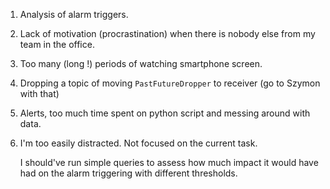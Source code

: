 1. Analysis of alarm triggers.
2. Lack of motivation (procrastination) when there is nobody else from my team in the office.
3. Too many (long !) periods of watching smartphone screen.
4. Dropping a topic of moving `PastFutureDropper` to receiver (go to Szymon with that)
5. Alerts, too much time spent on python script and messing around with data.
6. I'm too easily distracted. Not focused on the current task.

	I should've run simple queries to assess how much impact it would have had on the alarm triggering with different thresholds. 

